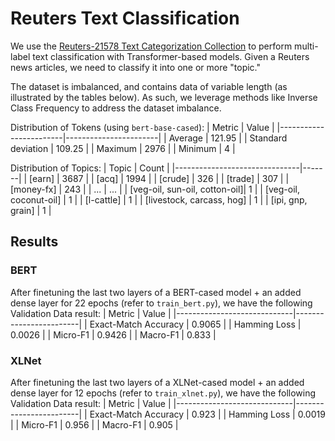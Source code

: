 # Reuters Text Classification

We use the [Reuters-21578 Text Categorization Collection](https://kdd.ics.uci.edu/databases/reuters21578/reuters21578.html) to perform multi-label text classification with Transformer-based models. Given a Reuters news articles, we need to classify it into one or more "topic."

The dataset is imbalanced, and contains data of variable length (as illustrated by the tables below). As such, we leverage methods like Inverse Class Frequency to address the dataset imbalance.

Distribution of Tokens (using `bert-base-cased`):
| Metric                 | Value                 |
|------------------------|-----------------------|
| Average | 121.95                |
| Standard deviation      | 109.25                |
| Maximum                | 2976                  |
| Minimum                | 4                     |

Distribution of Topics:
| Topic                         | Count |
|-------------------------------|-------|
| [earn]                        | 3687  |
| [acq]                         | 1994  |
| [crude]                       | 326   |
| [trade]                       | 307   |
| [money-fx]                    | 243   |
| ... | ... |
| [veg-oil, sun-oil, cotton-oil]| 1     |
| [veg-oil, coconut-oil]        | 1     |
| [l-cattle]                    | 1     |
| [livestock, carcass, hog]     | 1     |
| [ipi, gnp, grain]             | 1     |

## Results
### BERT
After finetuning the last two layers of a BERT-cased model + an added dense layer for 22 epochs (refer to `train_bert.py`), we have the following Validation Data result:
| Metric                      | Value                  |
|-----------------------------|------------------------|
| Exact-Match Accuracy   | 0.9065     |
| Hamming Loss     | 0.0026  |
| Micro-F1 | 0.9426     |
| Macro-F1 | 0.833     |

### XLNet
After finetuning the last two layers of a XLNet-cased model + an added dense layer for 12 epochs (refer to `train_xlnet.py`), we have the following Validation Data result:
| Metric                      | Value                  |
|-----------------------------|------------------------|
| Exact-Match Accuracy   | 0.923     |
| Hamming Loss     | 0.0019  |
| Micro-F1 | 0.956     |
| Macro-F1 | 0.905     |
